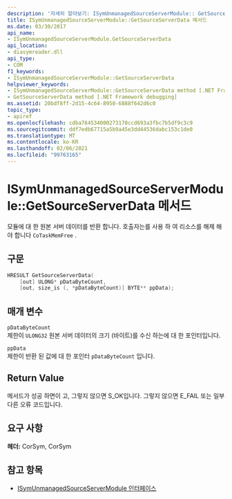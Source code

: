 ```yaml
---
description: '자세히 알아보기: ISymUnmanagedSourceServerModule:: GetSourceServerData 메서드'
title: ISymUnmanagedSourceServerModule::GetSourceServerData 메서드
ms.date: 03/30/2017
api_name:
- ISymUnmanagedSourceServerModule.GetSourceServerData
api_location:
- diasymreader.dll
api_type:
- COM
f1_keywords:
- ISymUnmanagedSourceServerModule::GetSourceServerData
helpviewer_keywords:
- ISymUnmanagedSourceServerModule::GetSourceServerData method [.NET Framework debugging]
- GetSourceServerData method [.NET Framework debugging]
ms.assetid: 20bdf8ff-2d15-4c64-8950-6888f642d6c0
topic_type:
- apiref
ms.openlocfilehash: cdba764534000273170ccd693a3fbc7b5df9c3c9
ms.sourcegitcommit: ddf7edb67715a5b9a45e3dd44536dabc153c1de0
ms.translationtype: MT
ms.contentlocale: ko-KR
ms.lasthandoff: 02/06/2021
ms.locfileid: "99763165"
---
```

# <a name="isymunmanagedsourceservermodulegetsourceserverdata-method"></a>ISymUnmanagedSourceServerModule::GetSourceServerData 메서드

모듈에 대 한 원본 서버 데이터를 반환 합니다. 호출자는를 사용 하 여 리소스를 해제 해야 합니다 `CoTaskMemFree` .  
  
## <a name="syntax"></a>구문  
  
```cpp  
HRESULT GetSourceServerData(  
    [out] ULONG* pDataByteCount,
    [out, size_is (, *pDataByteCount)] BYTE** ppData);  
```  
  
## <a name="parameters"></a>매개 변수  

 `pDataByteCount`  
 제한이 `ULONG32` 원본 서버 데이터의 크기 (바이트)를 수신 하는에 대 한 포인터입니다.  
  
 `ppData`  
 제한이 반환 된 값에 대 한 포인터 `pDataByteCount` 입니다.  
  
## <a name="return-value"></a>Return Value  

 메서드가 성공 하면이 고, 그렇지 않으면 S_OK입니다. 그렇지 않으면 E_FAIL 또는 일부 다른 오류 코드입니다.  
  
## <a name="requirements"></a>요구 사항  

 **헤더:** CorSym, CorSym  
  
## <a name="see-also"></a>참고 항목

- [ISymUnmanagedSourceServerModule 인터페이스](isymunmanagedsourceservermodule-interface.md)
